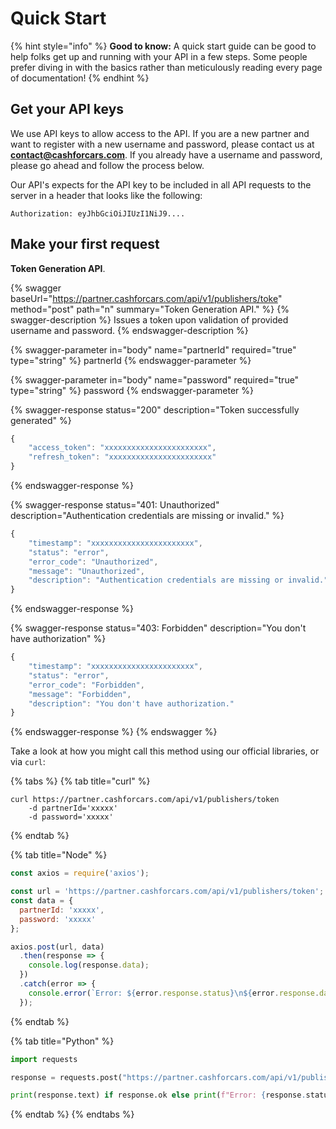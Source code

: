 # Quick Start

{% hint style="info" %}
**Good to know:** A quick start guide can be good to help folks get up and running with your API in a few steps. Some people prefer diving in with the basics rather than meticulously reading every page of documentation!
{% endhint %}

## Get your API keys

We use API keys to allow access to the API. If you are a new partner and want to register with a new username and password, please contact us at **contact@cashforcars.com**. If you already have a username and password, please go ahead and follow the process below.

Our API's expects for the API key to be included in all API requests to the server in a header that looks like the following:

`Authorization: eyJhbGciOiJIUzI1NiJ9....`

## Make your first request

**Token Generation API**.

{% swagger baseUrl="https://partner.cashforcars.com/api/v1/publishers/toke" method="post" path="n" summary="Token Generation API." %}
{% swagger-description %}
Issues a token upon validation of provided username and password.
{% endswagger-description %}

{% swagger-parameter in="body" name="partnerId" required="true" type="string" %}
partnerId
{% endswagger-parameter %}

{% swagger-parameter in="body" name="password" required="true" type="string" %}
password
{% endswagger-parameter %}

{% swagger-response status="200" description="Token successfully generated" %}
```javascript
{
    "access_token": "xxxxxxxxxxxxxxxxxxxxxxx",
    "refresh_token": "xxxxxxxxxxxxxxxxxxxxxxx"
}
```
{% endswagger-response %}

{% swagger-response status="401: Unauthorized" description="Authentication credentials are missing or invalid." %}
```javascript
{
    "timestamp": "xxxxxxxxxxxxxxxxxxxxxxx",
    "status": "error",
    "error_code": "Unauthorized",
    "message": "Unauthorized",
    "description": "Authentication credentials are missing or invalid."
}
```
{% endswagger-response %}

{% swagger-response status="403: Forbidden" description="You don't have authorization" %}
```javascript
{
    "timestamp": "xxxxxxxxxxxxxxxxxxxxxxx",
    "status": "error",
    "error_code": "Forbidden",
    "message": "Forbidden",
    "description": "You don't have authorization."
}
```
{% endswagger-response %}
{% endswagger %}

Take a look at how you might call this method using our official libraries, or via `curl`:

{% tabs %}
{% tab title="curl" %}
```
curl https://partner.cashforcars.com/api/v1/publishers/token 
    -d partnerId='xxxxx'  
    -d password='xxxxx'
```
{% endtab %}

{% tab title="Node" %}
```javascript
const axios = require('axios');

const url = 'https://partner.cashforcars.com/api/v1/publishers/token';
const data = {
  partnerId: 'xxxxx',
  password: 'xxxxx'
};

axios.post(url, data)
  .then(response => {
    console.log(response.data);
  })
  .catch(error => {
    console.error(`Error: ${error.response.status}\n${error.response.data}`);
  });
```
{% endtab %}

{% tab title="Python" %}
```python
import requests

response = requests.post("https://partner.cashforcars.com/api/v1/publishers/token", data={"partnerId": "xxxxx", "password": "xxxxx"})

print(response.text) if response.ok else print(f"Error: {response.status_code}\n{response.text}")

```
{% endtab %}
{% endtabs %}
